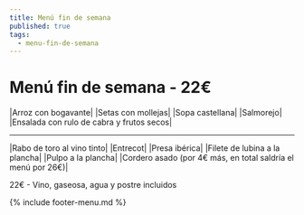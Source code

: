 ```yaml
---
title: Menú fin de semana
published: true
tags:
  - menu-fin-de-semana
---
```


# Menú fin de semana - 22€

|Arroz con bogavante|
|Setas con mollejas|
|Sopa castellana|
|Salmorejo|
|Ensalada con rulo de cabra y frutos secos|

------

|Rabo de toro al vino tinto|
|Entrecot|
|Presa ibérica|
|Filete de lubina a la plancha|
|Pulpo a la plancha|
|Cordero asado (por 4€ más, en total saldría el menú por 26€)|

22€ - Vino, gaseosa, agua y postre incluidos

{% include footer-menu.md %}
